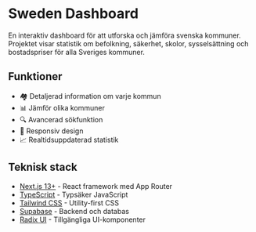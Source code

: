 # Sweden Dashboard

En interaktiv dashboard för att utforska och jämföra svenska kommuner. Projektet visar statistik om befolkning, säkerhet, skolor, sysselsättning och bostadspriser för alla Sveriges kommuner.

## Funktioner

- 🏘️ Detaljerad information om varje kommun
- 📊 Jämför olika kommuner
- 🔍 Avancerad sökfunktion
- 📱 Responsiv design
- 📈 Realtidsuppdaterad statistik

## Teknisk stack

- [Next.js 13+](https://nextjs.org/) - React framework med App Router
- [TypeScript](https://www.typescriptlang.org/) - Typsäker JavaScript
- [Tailwind CSS](https://tailwindcss.com/) - Utility-first CSS
- [Supabase](https://supabase.com/) - Backend och databas
- [Radix UI](https://www.radix-ui.com/) - Tillgängliga UI-komponenter
 
 
